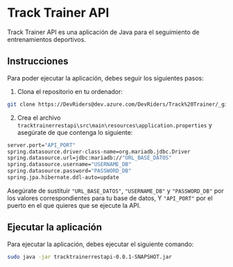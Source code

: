 # Track Trainer API

Track Trainer API es una aplicación de Java para el seguimiento de entrenamientos deportivos.

## Instrucciones

Para poder ejecutar la aplicación, debes seguir los siguientes pasos:

1. Clona el repositorio en tu ordenador:

```bash
git clone https://DevRiders@dev.azure.com/DevRiders/Track%20Trainer/_git/tracktrainerrestapi
```

2. Crea el archivo `tracktrainerrestapi\src\main\resources\application.properties` y asegúrate de que contenga lo siguiente:

```bash
server.port="API_PORT"
spring.datasource.driver-class-name=org.mariadb.jdbc.Driver
spring.datasource.url=jdbc:mariadb://"URL_BASE_DATOS"
spring.datasource.username="USERNAME_DB"
spring.datasource.password="PASSWORD_DB"
spring.jpa.hibernate.ddl-auto=update
```

Asegúrate de sustituir `"URL_BASE_DATOS"`, `"USERNAME_DB"` y `"PASSWORD_DB"` por los valores correspondientes para tu base de datos, Y `"API_PORT"` por el puerto en el que quieres que se ejecute la API.

## Ejecutar la aplicación

Para ejecutar la aplicación, debes ejecutar el siguiente comando:

```bash
sudo java -jar tracktrainerrestapi-0.0.1-SNAPSHOT.jar
```
